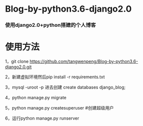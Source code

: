 # Blog-by-python3.6-django2.0
### 使用django2.0+python搭建的个人博客
# 使用方法

1，git clone https://github.com/tangwenpeng/Blog-by-python3.6-django2.0.git

2，新建虚拟环境然后pip install -r requirements.txt

3，mysql -uroot -p 进去创建 create databases django_blog;

4，python manage.py migrate 

5，python manage.py createsuperuser #创建超级用户

6，运行python manage.py runserver
